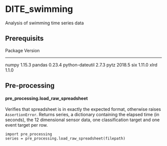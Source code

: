 # DITE_swimming
Analysis of swimming time series data

## Prerequisits
Package         Version
--------------- -------
numpy           1.15.3 
pandas          0.23.4 
python-dateutil 2.7.3
pytz            2018.5 
six             1.11.0 
xlrd            1.1.0

## Pre-processing

#### pre_processing.load_raw_spreadsheet
Verifies that spreadsheet is in exactly the expected format, otherwise raises `AssertionError`.
Returns series, a dictionary containing the elapsed time (in seconds), the 12 dimensional sensor data, one classification target and one event target per row.

    import pre_processing
    series = pre_processing.load_raw_spreadsheet(filepath)

